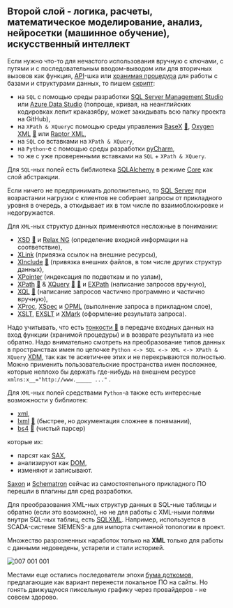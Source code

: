 ## Второй слой - логика, расчеты, математическое моделирование, анализ, нейросетки (машинное обучение), искусственный интеллект

Если нужно что-то для нечастого использования вручную с ключами, с путями и с последовательным вводом-выводом или для вторичных вызовов как функция, [API](https://en.wikipedia.org/wiki/API)-шка или [хранимая процедура](https://en.wikipedia.org/wiki/Stored_procedure) для работы с базами и структурами данных, то пишем [скрипт](https://timeweb.com/ru/community/articles/chto-takoe-skript):
 - на `SQL` с помощью среды разработки [SQL Server Management Studio](https://en.wikipedia.org/wiki/SQL_Server_Management_Studio) или [Azure Data Studio](https://learn.microsoft.com/ru-ru/azure-data-studio/quickstart-sql-server) (попроще, кривая, на неанглийских кодировках лепит краказябру, может закидывать всю папку проекта на GitHub),
 - на `XPath & XQuery`с помощью среды управления [BaseX](https://en.wikipedia.org/wiki/BaseX) [💬](https://docs.basex.org/wiki/XQuery_Update "Статья на сайте разработчиков"), [Oxygen XML](https://en.wikipedia.org/wiki/Oxygen_XML_Editor) [💬](https://www.oxygenxml.com/doc/versions/25.0/ug-editor/topics/preferences-xslt-saxon8.html) или [Raptor XML](https://www.altova.com/raptorxml),
 - на `SQL` со вставками на `XPath & XQuery`,
 - на `Python`-е с помощью среды разработки [pyCharm](https://en.wikipedia.org/wiki/PyCharm),
 - то же с уже проверенными вставками на `SQL` + `XPath & XQuery`.

Для `SQL`-ных полей есть библиотека [SQLAlchemy](https://docs.sqlalchemy.org/en/14/dialects/mssql.html#module-sqlalchemy.dialects.mssql.pyodbc) в режиме [Core](https://docs.sqlalchemy.org/en/20/core) как слой абстракции.

Если ничего не предпринимать дополнительно, то [SQL Server](https://en.wikipedia.org/wiki/Microsoft_SQL_Server) при возрастании нагрузки с клиентов не собирает запросы от прикладного уровня в очередь, а откидывает их в том числе по взаимоблокировке и недогружается.

Для `XML`-ных структур данных применяются несложные в понимании:
 - [XSD](https://en.wikipedia.org/wiki/XML_Schema_(W3C)) [💬](https://bdpx.github.io/xml/lab3/xsd.html "Описание") и [Relax NG](https://en.wikipedia.org/wiki/RELAX_NG) (определение входной информации на соответствие),
 - [XLink](https://en.wikipedia.org/wiki/XLink) (привязка ссылок на внешние ресурсы),
 - [XInclude](https://en.wikipedia.org/wiki/XInclude) [💬](https://www.w3.org/TR/xinclude/) (привязка внешних файлов, в том числе других структур данных),
 - [XPointer](https://en.wikipedia.org/wiki/XPointer) (индексация по подветкам и по узлам),
 - [XPath](https://en.wikipedia.org/wiki/XPath) [💬](https://www.w3.org/TR/xpath-functions/#maps-and-arrays) & [XQuery](https://en.wikipedia.org/wiki/XQuery) [💬](http://xmlhack.ru/texts/03/xquery/what.is.xquery.html) [💬](https://documentation.softwareag.com/webmethods/compendiums/v10-5/C_API_Management/index.html#page/api-mgmt-comp%2Fco-portlet_custom_search_write_xquery.html%23) и [EXPath](http://expath.org/) (написание запросов вручную),
 - [XQL](http://www.ibiblio.org/xql/xql-proposal.html) [💬](https://www.w3.org/TandS/QL/QL98/pp/xql.html) (написание запросов частично программно и частично вручную),
 - [XProc](https://en.wikipedia.org/wiki/XProc), [XSpec](https://github.com/expath/xspec/tree/master) и [OPML](https://en.wikipedia.org/wiki/OPML) (выполнение запроса в прикладном слое),
 - [XSLT](https://en.wikipedia.org/wiki/XSLT), [EXSLT](https://en.wikipedia.org/wiki/EXSLT) и [XMark](https://projects.cwi.nl/xmark/index.html) (оформление результата запроса).

Надо учитывать, что есть [тонкости 💬](https://en.wikipedia.org/wiki/Object%E2%80%93relational_impedance_mismatch "Вступительная часть по освещению данной темы") в передаче входных данных на вход функции (хранимой процедуры) и в возврате результата из нее обратно. Надо внимательно смотреть на преобразование типов данных в пространствах имен по цепочке `Python <-> SQL <-> XML <-> XPath & XQuery` [XDM](https://en.wikipedia.org/wiki/XQuery_and_XPath_Data_Model), так как те аскетичнее этих и не перекрываются полностью. Можно применить пользовательские пространства имен посложнее, которые неплохо бы держать где-нибудь на внешнем ресурсе `xmlns:x__="http://www._____ ..."` .

Для `XML`-ных полей средствами `Python`-а также есть интересные возможности у библиотек:
 - [xml](https://docs.python.org/3/library/xml.html),
 - [lxml](https://lxml.de/) [💬](https://pypi.org/project/lxml "Статья на зеркале с библиотекой со ссылками на GitHub") (быстрее, но документация сложнее в понямании),
 - [bs4](https://www.crummy.com/software/BeautifulSoup/bs4/doc/) [💬](https://en.wikipedia.org/wiki/Beautiful_Soup_(HTML_parser)) (чистый парсер)

которые их:
 - парсят как [SAX](https://en.wikipedia.org/wiki/Simple_API_for_XML),
 - анализируют как [DOM](https://en.wikipedia.org/wiki/Document_Object_Model),
 - изменяют и записывают.

[Saxon](https://www.saxonica.com/about/about.xml) и [Schematron](https://en.wikipedia.org/wiki/Schematron) сейчас из самостоятельного прикладного ПО перешли в плагины для сред разработки.

Для преобразования XML-ных структур данных в SQL-ные таблицы и обратно (если это возможно), но не для работы с XML-ными полями внутри SQL-ных таблиц, есть [SQLXML](https://en.wikipedia.org/wiki/SQL/XML). Например, используется в SCADA-системе SIEMENS-а для импорта считанной топологии в проект.

Множество разрозненных наработок только на **XML** только для работы с данными недоведены, устарели и стали историей.

![007 001 001](https://user-images.githubusercontent.com/104857185/209877366-3c1a9309-736c-49ce-9bb3-709e16110020.jpg)

Местами еще остались последователи эпохи [бума доткомов](https://en.wikipedia.org/wiki/Dot-com_bubble), предлагающие как вариант перенести локальное ПО на сайты. Но гонять движущуюся пиксельную графику через провайдеров - не совсем здорово.


